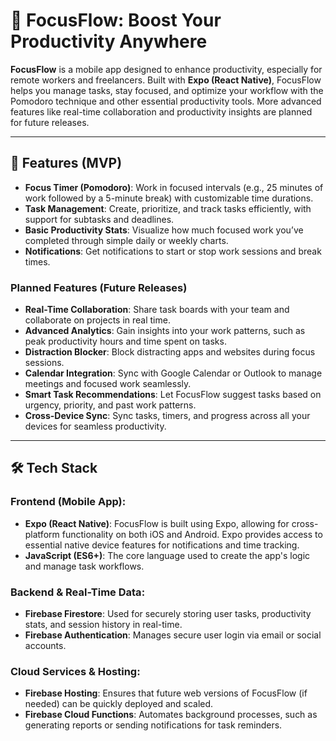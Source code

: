 # 🚀 FocusFlow: Boost Your Productivity Anywhere

**FocusFlow** is a mobile app designed to enhance productivity, especially for remote workers and freelancers. Built with **Expo (React Native)**, FocusFlow helps you manage tasks, stay focused, and optimize your workflow with the Pomodoro technique and other essential productivity tools. More advanced features like real-time collaboration and productivity insights are planned for future releases.

---

## 🌟 Features (MVP)

- **Focus Timer (Pomodoro)**: Work in focused intervals (e.g., 25 minutes of work followed by a 5-minute break) with customizable time durations.
- **Task Management**: Create, prioritize, and track tasks efficiently, with support for subtasks and deadlines.
- **Basic Productivity Stats**: Visualize how much focused work you’ve completed through simple daily or weekly charts.
- **Notifications**: Get notifications to start or stop work sessions and break times.

### Planned Features (Future Releases)

- **Real-Time Collaboration**: Share task boards with your team and collaborate on projects in real time.
- **Advanced Analytics**: Gain insights into your work patterns, such as peak productivity hours and time spent on tasks.
- **Distraction Blocker**: Block distracting apps and websites during focus sessions.
- **Calendar Integration**: Sync with Google Calendar or Outlook to manage meetings and focused work seamlessly.
- **Smart Task Recommendations**: Let FocusFlow suggest tasks based on urgency, priority, and past work patterns.
- **Cross-Device Sync**: Sync tasks, timers, and progress across all your devices for seamless productivity.

---

## 🛠️ Tech Stack

### **Frontend (Mobile App)**:
- **Expo (React Native)**: FocusFlow is built using Expo, allowing for cross-platform functionality on both iOS and Android. Expo provides access to essential native device features for notifications and time tracking.
- **JavaScript (ES6+)**: The core language used to create the app's logic and manage task workflows.

### **Backend & Real-Time Data**:
- **Firebase Firestore**: Used for securely storing user tasks, productivity stats, and session history in real-time.
- **Firebase Authentication**: Manages secure user login via email or social accounts.

### **Cloud Services & Hosting**:
- **Firebase Hosting**: Ensures that future web versions of FocusFlow (if needed) can be quickly deployed and scaled.
- **Firebase Cloud Functions**: Automates background processes, such as generating reports or sending notifications for task reminders.
